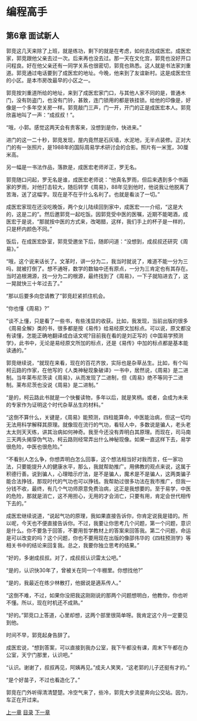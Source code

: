 # 编程高手  
    
## 第6章 面试新人
    
郭竞这几天来除了上班，就是练功，剩下的就是在考虑，如何去找成医宏。成医宏家，郭竞跟他父亲去过一次。后来再也没去过。那一天在文化宫，郭竞也没好开口问程良。好在他父亲还有一同学关系也很密切，郭竞也熟悉。这人就是书法家刘重道。郭竞通过电话要到了成医宏的地址。今晚，他来到了友谊新村。这是成医宏住的小区。是本市房改最早的小区之一。

郭竞按刘重道所给的地址，来到了成医宏家门口，与其他人家不同的是，普通木门，没有防盗门，也没有门铃，甚致，连门锁用的都是铁挂锁。给他的印像是，好像是一个多年空关房一样。郭竞敲门三声，门一开，开门的正是成医宏本人。郭竞欣喜地叫了一声：“成叔叔！”。

“哦，小郭。感觉这两天会有贵客来，没想到是你，快进来。”

进门的这一二十秒，郭竞发现，屋内竟然是石灰墙，水泥地，无半点装修。正对大门的有一张照片，是1988年的国际周易学术研讨会的合影。照片有一米宽，30厘米高。

另一幅是一书法作品，落款是，成医宏老师斧正，罗无名。

郭竞随口问起，罗无名是谁，成医宏老师说：“他真名罗雨，但后来遇到多个书画家的罗雨，对他打击较大，随后转学《周易》，88年见到他时，他说我让他脱离了苦海，送了这幅字。现在是不在乎什么名利了。也就是看淡了一切。”

成医宏家现在还没吃晚饭，两个女儿陆续回到家中，成医宏一一介绍，“这是大的，这是二的”。然后邀郭竞一起吃饭。因郭竞受中医的医嘱，近期不能喝酒，成医宏于是说，“那就按中医的方式来，改喝醋，这样，我们手上的杯子是一样的，只是杯内颜色不同。”

饭后，在成医宏卧室，郭竞受邀坐下后，随即问道：“没想到，成叔叔还研究《周易》。”

“哦，这个说来话长了。文革时，讲一分为二，我当时就说了，难道不能一分为三吗，就被打倒了。想不通呀，数学的数轴中还有原点，一分为三肯定也有其存在。当时追根溯源，找一分为二的根源，最终找到了《周易》，一下子就陷进去了，这一晃就快三十年过去了。”

“那以后要多向您请教了”郭竞赶紧抓住机会。

“你也懂《周易》?”

“谈不上懂，只是看了一些书，有些浅显的收获。比如，我发现，当前出版的很多《周易全解》类的书，很多都是按《易传》给易经原文加标点。可以说，原文都没有读懂，怎能正确地翻译成白话文呢?目前我在看的是刘正写的《中国易学预测学》，此书中，无论是易经原文所加的标点，还是《易传》中加的标点都是基本能读通的。”

郭竞继续说，“就现在来看，现在的百花齐放，实际也是杂草丛生。比如，有个叫柯云路的作家，在他写的《人类神秘现象破译》一书中，居然说，《周易》是二进制。当年莱布尼茨读《周易》，从而发现了二进制，但《周易》绝不等同于二进制。莱布尼茨也没说《周易》是二进制。”

“是的，柯云路此书就是一个快餐读物，多年以后，就是笑柄。或者，会成为未来的专家作为证明这个时代杂草丛生的材料。”

“这倒不算什么，关键是，《周易》能预测，四柱能算命，中医能治病，但这一切均无法用科学解释其原理。就像现在流行的气功，看轻人中，多数说是骗人，老头老太太则天天练，讲其治病如何神奇。我至今还没有弄明白其原理。而现在，司马南三天两头揭穿伪气功，柯云路则经常弄出什么神秘现像。如果一直这样下去，易学很危险，中医也很危险。”

“不看别人怎么争，你想弄明白怎么回事，这个想法相当好对我而言，任一家功法，只要能提升人的健康水平，那么，我就帮助推广。用佛教的观点来说，这属于积德行善。说到骗人，心理暗示疗法，是不是骗人，魔术是不是骗人，这两类骗子能合法挣钱，那现时代的气功也可以挣钱。我帮助过很多功法在我市推广，但我一分钱不收，最终，有几个气功师原意免费治病，这正是我想要的。至于易学，中医的危险，那就是消亡，这不用担心，无用的才会消亡，只要有用，肯定会世代相传下去的。”

成医宏继续说道，“说起气功的原理，我如果直接告诉你，你肯定说我是错的。所以呢，今天也不便直接告诉你。不过，我要让你思考几个问题，第一个问题，意识是什么。你不要急于回答，不要用哲学教材上的答案来回答我。第二个问题，命运是可以改变的吗？这个问题，你也不要用现在出版的像邵伟华的《四柱预测学》等相关书中的结论来回复我。总之，我要你独立思考的结果。”

“好的，多谢成叔叔。对了，成叔叔认识雷太公吧。”

“是的，认识快30年了，曾被关在同一个牛棚里。你想找他?”

“是的，我最近在练少林散打，他据说是適系传人。”

“这倒不难，不过，如果你没把我这刚刚说的那两个问题想明白，他教你，你也听不懂。所以，现在时机还不成熟。”

“好的。”郭竞口上答道，心里却想，这两个部里很简单呀。我肯定这个月一定要见到他。

时间不早，郭竞起身告辞了。

成医宏说，“想到答案，可以直接到我办公室，我下午都没有课，周末下午都在办公室，天宁门那里，认识吧。”

“认识。谢谢了，叔叔再见，阿姨再见。”成夫人笑笑，“这老郭的儿子还挺有才的。”

“是个好苗子，不过也看造化了。”

郭竞在门外听得清清楚楚。冷空气来了，些冷，郭竞大步流星奔向公交站。因为，车正在开过来。


[上一章](https://github.com/BardoQi/CodeGuru/blob/master/docs/chapter_005.md  "下一章")
[目录](https://github.com/BardoQi/CodeGuru  "目录")
[下一章](https://github.com/BardoQi/CodeGuru/blob/master/docs/chapter_007.md  "下一章")
